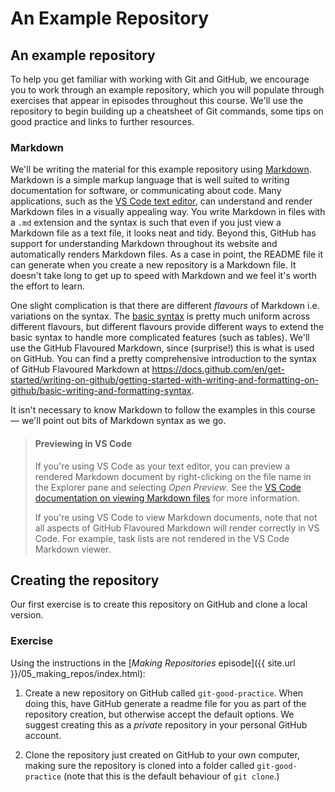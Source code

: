 # An Example Repository

## An example repository

To help you get familiar with working with Git and GitHub, we encourage you to
work through an example repository, which you will populate through exercises
that appear in episodes throughout this course. We'll use the repository to
begin building up a cheatsheet of Git commands, some tips on good practice and
links to further resources.


### Markdown

We'll be writing the material for this example repository using
<a href="https://en.wikipedia.org/wiki/Markdown" target="_blank" rel="external noreferrer">Markdown</a>.
Markdown is a simple markup
language that is well suited to writing documentation for software, or
communicating about code. Many applications, such as the
<a href="https://code.visualstudio.com/docs/languages/markdown#_markdown-preview" target="_blank" rel="external noreferrer">VS Code text editor</a>,
can understand and render Markdown files in a visually appealing way.
You write Markdown in files with a `.md` extension and the syntax is such that even
if you just view a Markdown file as a text file, it looks neat and tidy.
Beyond this, GitHub has support for understanding Markdown throughout its
website and automatically renders Markdown files. As a case in point, the
README file it can generate when you create a new repository is a Markdown
file. It doesn't take long to get up to speed with Markdown and we feel it's
worth the effort to learn.

One slight complication is that there are different _flavours_ of Markdown i.e.
variations on the syntax. The <a href="https://www.markdownguide.org/basic-syntax/" target="_blank" rel="external noreferrer">basic syntax</a>
is pretty much uniform across different
flavours, but different flavours provide different ways to extend the basic
syntax to handle more complicated features (such as tables). We'll use the
GitHub Flavoured Markdown, since (surprise!) this is what is used on GitHub. You
can find a pretty comprehensive introduction to the syntax of GitHub Flavoured
Markdown at
<https://docs.github.com/en/get-started/writing-on-github/getting-started-with-writing-and-formatting-on-github/basic-writing-and-formatting-syntax>.

It isn't necessary to know Markdown to follow the examples in this course — we'll
point out bits of Markdown syntax as we go.

> #### Previewing in VS Code
> 
> If you're using VS Code as your text editor, you can preview a rendered Markdown
> document by right-clicking on the file name in the Explorer pane and selecting
> _Open Preview_. See the
> <a href="https://code.visualstudio.com/Docs/languages/markdown#_markdown-preview" target="_blank" rel="external noreferrer">VS Code documentation on viewing Markdown files</a>
> for more information.
>
> If you're using VS Code to view Markdown documents, note that not all aspects
> of GitHub Flavoured Markdown will render correctly in VS Code. For example, task lists are not
> rendered in the VS Code Markdown viewer.


## Creating the repository

Our first exercise is to create this repository on GitHub and clone a local
version.


### Exercise

Using the instructions in the [_Making Repositories_ episode]({{ site.url }}/05_making_repos/index.html):

1. Create a new repository on GitHub called `git-good-practice`.
   When doing this, have GitHub generate a readme file for you as part of the
   repository creation, but otherwise accept the default options. We suggest
   creating this as a _private_ repository in your personal GitHub account.

2. Clone the repository just created on GitHub to your own computer, making
   sure the repository is cloned into a folder called `git-good-practice`
   (note that this is the default behaviour of `git clone`.)
